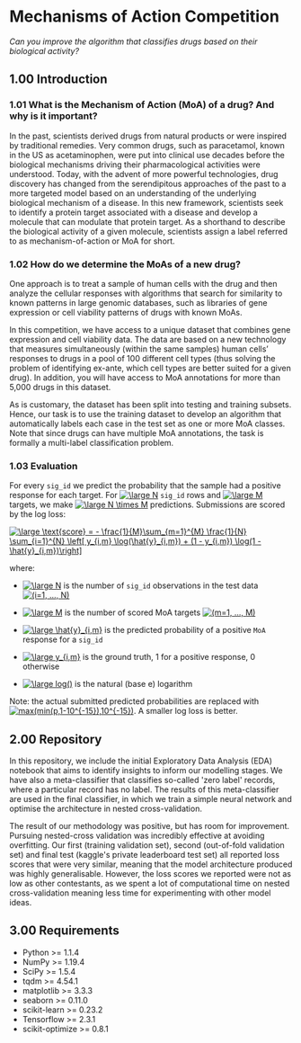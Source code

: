 # Mechanisms of Action Competition
*Can you improve the algorithm that classifies drugs based on their biological activity?*

## 1.00 Introduction
### 1.01 What is the Mechanism of Action (MoA) of a drug? And why is it important?

In the past, scientists derived drugs from natural products or were inspired by traditional remedies. Very common drugs, such as paracetamol, known in the US as acetaminophen, were put into clinical use decades before the biological mechanisms driving their pharmacological activities were understood. Today, with the advent of more powerful technologies, drug discovery has changed from the serendipitous approaches of the past to a more targeted model based on an understanding of the underlying biological mechanism of a disease. In this new framework, scientists seek to identify a protein target associated with a disease and develop a molecule that can modulate that protein target. As a shorthand to describe the biological activity of a given molecule, scientists assign a label referred to as mechanism-of-action or MoA for short.

### 1.02 How do we determine the MoAs of a new drug?

One approach is to treat a sample of human cells with the drug and then analyze the cellular responses with algorithms that search for similarity to known patterns in large genomic databases, such as libraries of gene expression or cell viability patterns of drugs with known MoAs.

In this competition, we have access to a unique dataset that combines gene expression and cell viability data. The data are based on a new technology that measures simultaneously (within the same samples) human cells’ responses to drugs in a pool of 100 different cell types (thus solving the problem of identifying ex-ante, which cell types are better suited for a given drug). In addition, you will have access to MoA annotations for more than 5,000 drugs in this dataset.

As is customary, the dataset has been split into testing and training subsets. Hence, our task is to use the training dataset to develop an algorithm that automatically labels each case in the test set as one or more MoA classes. Note that since drugs can have multiple MoA annotations, the task is formally a multi-label classification problem.

### 1.03 Evaluation
For every `sig_id` we predict the probability that the sample had a positive response for each <MoA> target. For <a href="https://www.codecogs.com/eqnedit.php?latex=\dpi{300}&space;\large&space;N" target="_blank"><img src="https://latex.codecogs.com/svg.latex?\dpi{300}&space;\large&space;N" title="\large N" /></a> `sig_id` rows and <a href="https://www.codecogs.com/eqnedit.php?latex=\dpi{300}&space;\large&space;M" target="_blank"><img src="https://latex.codecogs.com/svg.latex?\dpi{300}&space;\large&space;M" title="\large M" /></a> <MoA> targets, we make <a href="https://www.codecogs.com/eqnedit.php?latex=\dpi{300}&space;\large&space;N&space;\times&space;M" target="_blank"><img src="https://latex.codecogs.com/svg.latex?\dpi{300}&space;\large&space;N&space;\times&space;M" title="\large N \times M" /></a> predictions. Submissions are scored by the log loss:

<a href="https://www.codecogs.com/eqnedit.php?latex=\dpi{300}&space;\large&space;\text{score}&space;=&space;-&space;\frac{1}{M}\sum_{m=1}^{M}&space;\frac{1}{N}&space;\sum_{i=1}^{N}&space;\left[&space;y_{i,m}&space;\log(\hat{y}_{i,m})&space;&plus;&space;(1&space;-&space;y_{i,m})&space;\log(1&space;-&space;\hat{y}_{i,m})\right]" target="_blank"><img src="https://latex.codecogs.com/svg.latex?\dpi{300}&space;\large&space;\text{score}&space;=&space;-&space;\frac{1}{M}\sum_{m=1}^{M}&space;\frac{1}{N}&space;\sum_{i=1}^{N}&space;\left[&space;y_{i,m}&space;\log(\hat{y}_{i,m})&space;&plus;&space;(1&space;-&space;y_{i,m})&space;\log(1&space;-&space;\hat{y}_{i,m})\right]" title="\large \text{score} = - \frac{1}{M}\sum_{m=1}^{M} \frac{1}{N} \sum_{i=1}^{N} \left[ y_{i,m} \log(\hat{y}_{i,m}) + (1 - y_{i,m}) \log(1 - \hat{y}_{i,m})\right]" /></a>

where:

 - <a href="https://www.codecogs.com/eqnedit.php?latex=\dpi{300}&space;\large&space;N" target="_blank"><img src="https://latex.codecogs.com/svg.latex?\dpi{300}&space;\large&space;N" title="\large N" /></a> is the number of `sig_id` observations in the test data <a href="https://www.codecogs.com/eqnedit.php?latex=\dpi{300}&space;(i=1,&space;...,&space;N)" target="_blank"><img src="https://latex.codecogs.com/svg.latex?\dpi{300}&space;(i=1,&space;...,&space;N)" title="(i=1, ..., N)" /></a>
 
 - <a href="https://www.codecogs.com/eqnedit.php?latex=\dpi{300}&space;\large&space;M" target="_blank"><img src="https://latex.codecogs.com/svg.latex?\dpi{300}&space;\large&space;M" title="\large M" /></a> is the number of scored MoA targets <a href="https://www.codecogs.com/eqnedit.php?latex=\dpi{300}&space;(m=1,&space;...,&space;M)" target="_blank"><img src="https://latex.codecogs.com/svg.latex?\dpi{300}&space;(m=1,&space;...,&space;M)" title="(m=1, ..., M)" /></a>
 
 - <a href="https://www.codecogs.com/eqnedit.php?latex=\dpi{300}&space;\large&space;\hat{y}_{i,m}" target="_blank"><img src="https://latex.codecogs.com/svg.latex?\dpi{300}&space;\large&space;\hat{y}_{i,m}" title="\large \hat{y}_{i,m}" /></a> is the predicted probability of a positive `MoA` response for a `sig_id`
 
 - <a href="https://www.codecogs.com/eqnedit.php?latex=\dpi{300}&space;\large&space;y_{i,m}" target="_blank"><img src="https://latex.codecogs.com/svg.latex?\dpi{300}&space;\large&space;y_{i,m}" title="\large y_{i,m}" /></a> is the ground truth, 1 for a positive response, 0 otherwise
 
 - <a href="https://www.codecogs.com/eqnedit.php?latex=\dpi{300}&space;\large&space;log()" target="_blank"><img src="https://latex.codecogs.com/svg.latex?\dpi{300}&space;\large&space;log()" title="\large log()" /></a> is the natural (base e) logarithm
 
Note: the actual submitted predicted probabilities are replaced with <a href="https://www.codecogs.com/eqnedit.php?latex=\dpi{300}&space;max(min(p,1-10^{-15}),10^{-15})" target="_blank"><img src="https://latex.codecogs.com/svg.latex?\dpi{300}&space;max(min(p,1-10^{-15}),10^{-15})" title="max(min(p,1-10^{-15}),10^{-15})" /></a>. A smaller log loss is better.

## 2.00 Repository
In this repository, we include the initial Exploratory Data Analysis (EDA) notebook that aims to identify insights to inform our modelling stages. We have also a meta-classifier that classifies so-called 'zero label' records, where a particular record has no label. The results of this meta-classifier are used in the final classifier, in which we train a simple neural network and optimise the architecture in nested cross-validation.

The result of our methodology was positive, but has room for improvement. Pursuing nested-cross validation was incredibly effective at avoiding overfitting. Our first (training validation set), second (out-of-fold validation set) and final test (kaggle's private leaderboard test set) all reported loss scores that were very similar, meaning that the model architecture produced was highly generalisable. However, the loss scores we reported were not as low as other contestants, as we spent a lot of computational time on nested cross-validation meaning less time for experimenting with other model ideas. 

## 3.00 Requirements 

 - Python >= 1.1.4
 - NumPy >= 1.19.4
 - SciPy >= 1.5.4
 - tqdm >= 4.54.1
 - matplotlib >= 3.3.3
 - seaborn >= 0.11.0
 - scikit-learn >= 0.23.2
 - Tensorflow >= 2.3.1
 - scikit-optimize >= 0.8.1
